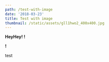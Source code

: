 ```yaml
---
path: /test-with-image
date: '2018-03-23'
title: Test with image
thumbnail: /static/assets/gll1hwo2_400x400.jpg
---
```

**HeyHey! !**

**!**

test
